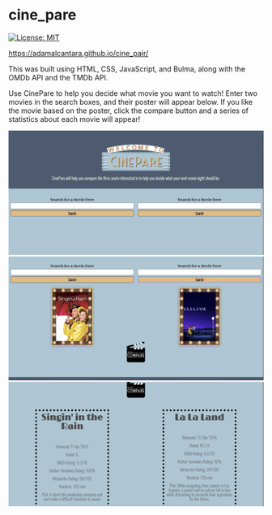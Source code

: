 # cine_pare

[![License: MIT](https://img.shields.io/badge/License-MIT-yellow.svg)](https://opensource.org/licenses/MIT)

https://adamalcantara.github.io/cine_pair/

This was built using HTML, CSS, JavaScript, and Bulma, along with the OMDb API and the TMDb API.

Use CinePare to help you decide what movie you want to watch!  Enter two movies in the search boxes, and their poster will appear below.  If you like the movie based on the poster, click the compare button and a series of statistics about each movie will appear!

<img src="screenshot1.png">
<img src="screenshot2.png">
<img src="screenshot3.png">